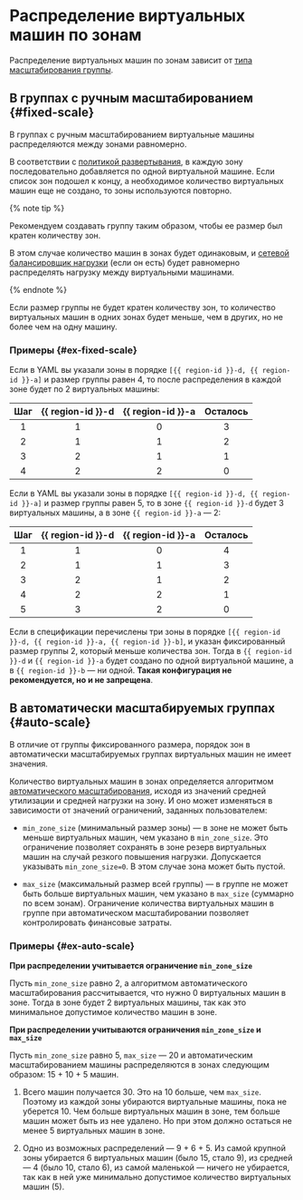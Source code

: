 # Распределение виртуальных машин по зонам

Распределение виртуальных машин по зонам зависит от [типа масштабирования группы](../scale.md). 

## В группах с ручным масштабированием {#fixed-scale}

В группах с ручным масштабированием виртуальные машины распределяются между зонами равномерно. 

В соответствии с [политикой развертывания](../policies/allocation-policy.md), в каждую зону последовательно добавляется по одной виртуальной машине. Если список зон подошел к концу, а необходимое количество виртуальных машин еще не создано, то зоны используются повторно.
 
{% note tip %}

Рекомендуем создавать группу таким образом, чтобы ее размер был кратен количеству зон.

В этом случае количество машин в зонах будет одинаковым, и [сетевой балансировщик нагрузки](../../../../network-load-balancer/concepts/index.md) (если он есть) будет равномерно распределять нагрузку между виртуальными машинами.

{% endnote %}

Если размер группы не будет кратен количеству зон, то количество виртуальных машин в одних зонах будет меньше, чем в других, но не более чем на одну машину.

### Примеры {#ex-fixed-scale}

Если в YAML вы указали зоны в порядке `[{{ region-id }}-d, {{ region-id }}-a]` и размер группы равен 4, то после распределения в каждой зоне будет по 2 виртуальных машины:


| Шаг | {{ region-id }}-d | {{ region-id }}-a | Осталось |
| :-: | :-----------: | :-----------: | :------: |
|  1  |       1       |       0       |     3    |
|  2  |       1       |       1       |     2    |
|  3  |       2       |       1       |     1    |
|  4  |       2       |       2       |     0    |


Если в YAML вы указали зоны в порядке `[{{ region-id }}-d, {{ region-id }}-a]` и размер группы равен 5, то в зоне `{{ region-id }}-d` будет 3 виртуальных машины, а в зоне `{{ region-id }}-a` — 2:


| Шаг | {{ region-id }}-d | {{ region-id }}-a | Осталось |
| :-: | :-----------: | :-----------: | :------: |
|  1  |       1       |       0       |     4    |
|  2  |       1       |       1       |     3    |
|  3  |       2       |       1       |     2    |
|  4  |       2       |       2       |     1    |
|  5  |       3       |       2       |     0    |


Если в спецификации перечислены три зоны в порядке `[{{ region-id }}-d, {{ region-id }}-a, {{ region-id }}-b]`, и указан фиксированный размер группы 2, который меньше количества зон. Тогда в `{{ region-id }}-d` и `{{ region-id }}-a` будет создано по одной виртуальной машине, а в `{{ region-id }}-b` — ни одной. **Такая конфигурация не рекомендуется, но и не запрещена**.

## В автоматически масштабируемых группах {#auto-scale}

В отличие от группы фиксированного размера, порядок зон в автоматически масштабируемых группах виртуальных машин не имеет значения. 

Количество виртуальных машин в зонах определяется алгоритмом [автоматического масштабирования](../scale.md#auto-scale), исходя из значений средней утилизации и средней нагрузки на зону. И оно может изменяться в зависимости от значений ограничений, заданных пользователем:

* `min_zone_size` (минимальный размер зоны) — в зоне не может быть меньше виртуальных машин, чем указано в `min_zone_size`.
  Это ограничение позволяет сохранять в зоне резерв виртуальных машин на случай резкого повышения нагрузки.
  Допускается указывать `min_zone_size=0`. В этом случае зона может быть пустой.

* `max_size` (максимальный размер всей группы) — в группе не может быть больше виртуальных машин, чем указано в `max_size` (суммарно по всем зонам). 
  Ограничение количества виртуальных машин в группе при автоматическом масштабировании позволяет контролировать финансовые затраты. 

### Примеры {#ex-auto-scale}

**При распределении учитывается ограничение `min_zone_size`**

Пусть `min_zone_size` равно 2, а алгоритмом автоматического масштабирования рассчитывается, что нужно 0 виртуальных машин в зоне. Тогда в зоне будет 2 виртуальных машины, так как это минимальное допустимое количество машин в зоне.

**При распределении учитываются ограничения `min_zone_size` и `max_size`**

Пусть `min_zone_size` равно 5, `max_size` — 20 и автоматическим масштабированием машины распределяются в зонах следующим образом: 15 + 10 + 5 машин.

1. Всего машин получается 30. Это на 10 больше, чем `max_size`. Поэтому из каждой зоны убираются виртуальные машины, пока не уберется 10. 
  Чем больше виртуальных машин в зоне, тем больше машин может быть из нее удалено. Но при этом должно остаться не менее 5 виртуальных машин в зоне.

1. Одно из возможных распределений — 9 + 6 + 5. 
  Из самой крупной зоны убирается 6 виртуальных машин (было 15, стало 9), из средней — 4 (было 10, стало 6), из самой маленькой — ничего не убирается, так как в ней уже минимально допустимое количество виртуальных машин (5).
